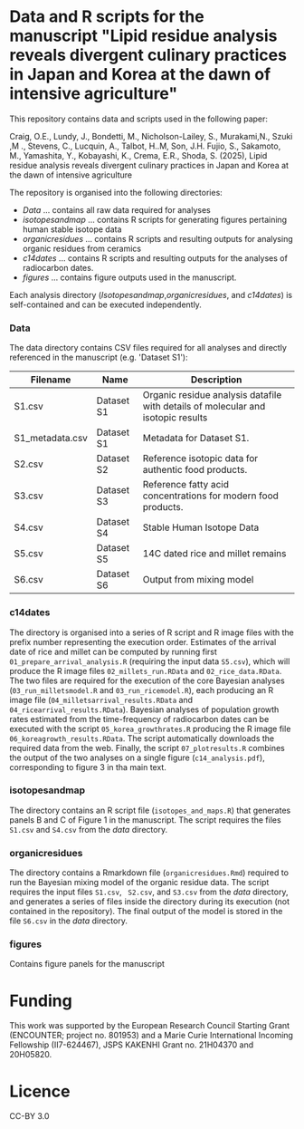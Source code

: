 # Data and R scripts for the manuscript "Lipid residue analysis reveals divergent culinary practices in Japan and Korea at the dawn of intensive agriculture"

This repository contains data and scripts used in the following paper:

Craig, O.E., Lundy, J., Bondetti, M., Nicholson-Lailey, S., Murakami,N., Szuki ,M ., Stevens, C.,  Lucquin, A., Talbot, H..M, Son, J.H. Fujio, S., Sakamoto, M., Yamashita, Y., Kobayashi, K., Crema, E.R., Shoda, S. (2025), Lipid residue analysis reveals divergent culinary practices in Japan and Korea at the dawn of intensive agriculture

The repository is organised into the following directories:

* _Data_ ... contains all raw data required for analyses
* _isotopesandmap_ ... contains R scripts for generating figures pertaining human stable isotope data
* _organicresidues_ ... contains R scripts and resulting outputs for analysing organic residues from ceramics
* _c14dates_ ... contains R scripts and resulting outputs for the analyses of radiocarbon dates.
* _figures_ ... contains figure outputs used in the manuscript.

Each analysis directory (_Isotopesandmap_,_organicresidues_, and _c14dates_) is self-contained and can be executed independently.  

### Data 

The data directory contains CSV files required for all analyses and directly referenced in the manuscript (e.g. 'Dataset S1'):

| Filename        | Name       | Description                                                                      |
|-----------------|------------|----------------------------------------------------------------------------------|
| S1.csv          | Dataset S1 | Organic residue analysis datafile with details of molecular and isotopic results |
| S1_metadata.csv | Dataset S1 | Metadata for Dataset S1.                                                         |
| S2.csv          | Dataset S2 | Reference isotopic data for authentic food products.                             |
| S3.csv          | Dataset S3 | Reference fatty acid concentrations for modern food products.                    |
| S4.csv          | Dataset S4 | Stable Human Isotope Data                                                        |
| S5.csv          | Dataset S5 | 14C dated rice and millet remains                                                |
| S6.csv          | Dataset S6 | Output from mixing model                                                         |

### c14dates 
The directory is organised into a series of R script and R image files with the prefix number representing the execution order. Estimates of the arrival date of rice and millet can be computed by running first `01_prepare_arrival_analysis.R` (requiring the input data `S5.csv`), which will produce the R image files `02_millets_run.RData` and `02_rice_data.RData`. The two files are required for the execution of the core Bayesian analyses (`03_run_milletsmodel.R` and `03_run_ricemodel.R`), each producing an R image file (`04_milletsarrival_results.RData` and `04_ricearrival_results.RData`). Bayesian analyses of population growth rates estimated from the time-frequency of radiocarbon dates can be executed with the script `05_korea_growthrates.R` producing the R image file `06_koreagrowth_results.RData`. The script automatically downloads the required data from the web. Finally, the script `07_plotresults.R` combines the output of the two analyses on a single figure (`c14_analysis.pdf`), corresponding to figure 3 in tha main text. 


### isotopesandmap
The directory contains an R script file (`isotopes_and_maps.R`) that generates panels B and C of Figure 1 in the manuscript. The script requires the files `S1.csv` and `S4.csv` from the _data_ directory.

### organicresidues
The directory contains a Rmarkdown file (`organicresidues.Rmd`) required to run the Bayesian mixing model of the organic residue data. The script requires the input files `S1.csv`, ` S2.csv`, and `S3.csv` from the _data_ directory, and generates a series of files inside the directory during its execution (not contained in the repository). The final output of the model is stored in the file `S6.csv` in the _data_ directory.

### figures
Contains figure panels for the manuscript

# Funding
This work was supported by the European Research Council Starting Grant (ENCOUNTER; project no. 801953) and a Marie Curie International Incoming Fellowship (II7-624467), JSPS KAKENHI Grant no. 21H04370 and 20H05820.

# Licence
CC-BY 3.0
